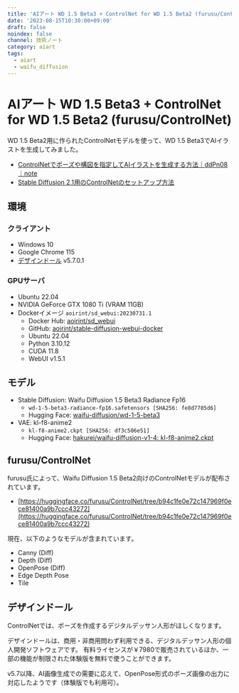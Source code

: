 ```yaml
---
title: 'AIアート WD 1.5 Beta3 + ControlNet for WD 1.5 Beta2 (furusu/ControlNet)'
date: '2023-08-15T10:30:00+09:00'
draft: false
noindex: false
channel: 技術ノート
category: aiart
tags:
  - aiart
  - waifu_diffusion
---
```

# AIアート WD 1.5 Beta3 + ControlNet for WD 1.5 Beta2 (furusu/ControlNet)

WD 1.5 Beta2用に作られたControlNetモデルを使って、WD 1.5 Beta3でAIイラストを生成してみました。

- [ControlNetでポーズや構図を指定してAIイラストを生成する方法｜ddPn08｜note](https://note.com/ddpn08/n/n7fce838499e7)
- [Stable Diffusion 2.1用のControlNetのセットアップ方法](https://webbigdata.jp/post-18036/)

## 環境

### クライアント

- Windows 10
- Google Chrome 115
- [デザインドール](https://terawell.net/ja/) v5.7.0.1

### GPUサーバ

- Ubuntu 22.04
- NVIDIA GeForce GTX 1080 Ti (VRAM 11GB)
- Dockerイメージ `aoirint/sd_webui:20230731.1`
  - Docker Hub: [aoirint/sd_webui](https://hub.docker.com/layers/aoirint/sd_webui/20230731.1/images/sha256-18d9fe63e746636bfbcdf1340732324479ccb20ffae6b8d265730f29bcea23e5)
  - GitHub: [aoirint/stable-diffusion-webui-docker](https://github.com/aoirint/stable-diffusion-webui-docker/releases/tag/20230731.1)
  - Ubuntu 22.04
  - Python 3.10.12
  - CUDA 11.8
  - WebUI v1.5.1

## モデル

- Stable Diffusion: Waifu Diffusion 1.5 Beta3 Radiance Fp16
  - `wd-1-5-beta3-radiance-fp16.safetensors [SHA256: fe8d7785d6]`
  - Hugging Face: [waifu-diffusion/wd-1-5-beta3](https://huggingface.co/waifu-diffusion/wd-1-5-beta3/tree/0850b219a40a86df205121c5ed71348cac20abc3)
- VAE: kl-f8-anime2
  - `kl-f8-anime2.ckpt [SHA256: df3c506e51]`
  - Hugging Face: [hakurei/waifu-diffusion-v1-4: kl-f8-anime2.ckpt](https://huggingface.co/hakurei/waifu-diffusion-v1-4/blob/6b239e9a5f0cdeba45131cde0fade1753179da4f/vae/kl-f8-anime2.ckpt)

## furusu/ControlNet

furusu氏によって、Waifu Diffusion 1.5 Beta2向けのControlNetモデルが配布されています。

- [https://huggingface.co/furusu/ControlNet/tree/b94c1fe0e72c147969f0ece81400a9b7ccc43272](https://huggingface.co/furusu/ControlNet/tree/b94c1fe0e72c147969f0ece81400a9b7ccc43272)

現在、以下のようなモデルが含まれています。

- Canny (Diff)
- Depth (Diff)
- OpenPose (Diff)
- Edge Depth Pose
- Tile

## デザインドール

ControlNetでは、ポーズを作成するデジタルデッサン人形がほしくなります。

デザインドールは、商用・非商用問わず利用できる、デジタルデッサン人形の個人開発ソフトウェアです。
有料ライセンスが￥7980で販売されているほか、一部の機能が制限された体験版を無料で使うことができます。

v5.7以降、AI画像生成での需要に応えて、OpenPose形式のポーズ画像の出力に対応したようです（体験版でも利用可）。

